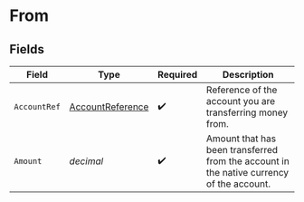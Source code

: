 # From


## Fields

| Field                                                                                    | Type                                                                                     | Required                                                                                 | Description                                                                              |
| ---------------------------------------------------------------------------------------- | ---------------------------------------------------------------------------------------- | ---------------------------------------------------------------------------------------- | ---------------------------------------------------------------------------------------- |
| `AccountRef`                                                                             | [AccountReference](../../Models/Components/AccountReference.md)                          | :heavy_check_mark:                                                                       | Reference of the account you are transferring money from.                                |
| `Amount`                                                                                 | *decimal*                                                                                | :heavy_check_mark:                                                                       | Amount that has been transferred from the account in the native currency of the account. |